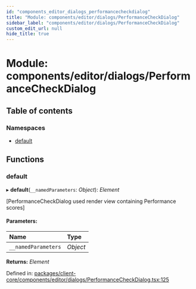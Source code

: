 ```yaml
---
id: "components_editor_dialogs_performancecheckdialog"
title: "Module: components/editor/dialogs/PerformanceCheckDialog"
sidebar_label: "components/editor/dialogs/PerformanceCheckDialog"
custom_edit_url: null
hide_title: true
---
```


# Module: components/editor/dialogs/PerformanceCheckDialog

## Table of contents

### Namespaces

- [default](components_editor_dialogs_performancecheckdialog.default.md)

## Functions

### default

▸ **default**(`__namedParameters`: *Object*): *Element*

[PerformanceCheckDialog used render view containing Performance scores]

#### Parameters:

Name | Type |
:------ | :------ |
`__namedParameters` | *Object* |

**Returns:** *Element*

Defined in: [packages/client-core/components/editor/dialogs/PerformanceCheckDialog.tsx:125](https://github.com/xr3ngine/xr3ngine/blob/66a84a950/packages/client-core/components/editor/dialogs/PerformanceCheckDialog.tsx#L125)
